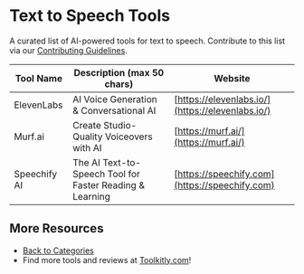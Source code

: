 # Text to Speech Tools

A curated list of AI-powered tools for text to speech. Contribute to this list via our [Contributing Guidelines](https://github.com/ToolkitlyAI/awesome-ai-tools/blob/master/CONTRIBUTING.md).

| Tool Name | Description (max 50 chars) | Website |
|-----------|----------------------------|---------|
| ElevenLabs | AI Voice Generation & Conversational AI | [https://elevenlabs.io/](https://elevenlabs.io/) |
| Murf.ai | Create Studio-Quality Voiceovers with AI | [https://murf.ai/](https://murf.ai/) |
| Speechify AI | The AI Text-to-Speech Tool for Faster Reading & Learning | [https://speechify.com](https://speechify.com) |

## More Resources
- [Back to Categories](https://github.com/ToolkitlyAI/awesome-ai-tools/blob/master/README.md)
- Find more tools and reviews at [Toolkitly.com](https://toolkitly.com)!
